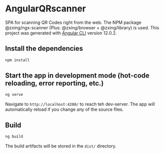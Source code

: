 # AngularQRscanner

SPA for scanning QR Codes right from the web. The NPM package @zxing/ngx-scanner (Plus: @zxing/browser + @zxing/library) is used.
This project was generated with [Angular CLI](https://github.com/angular/angular-cli) version 12.0.2.


## Install the dependencies
```bash
npm install
```


## Start the app in development mode (hot-code reloading, error reporting, etc.)
```bash
ng serve
```
Navigate to `http://localhost:4200/` to reach teh dev-server. The app will automatically reload if you change any of the source files.


## Build
```bash
ng build
```
The build artifacts will be stored in the `dist/` directory.
